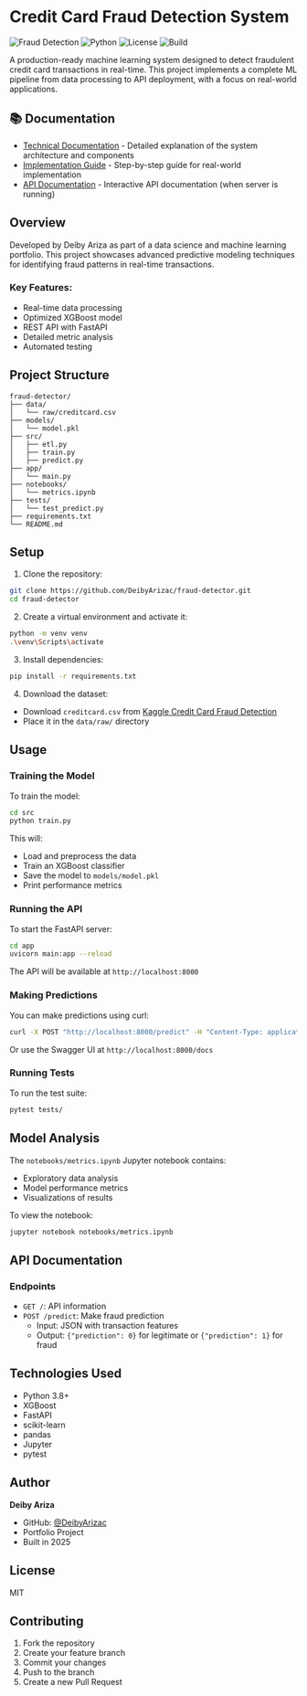 # Credit Card Fraud Detection System

![Fraud Detection](https://img.shields.io/badge/ML-Fraud%20Detection-blue)
![Python](https://img.shields.io/badge/Python-3.8%2B-green)
![License](https://img.shields.io/badge/License-MIT-yellow)
![Build](https://img.shields.io/badge/Build-Passing-success)

A production-ready machine learning system designed to detect fraudulent credit card transactions in real-time. This project implements a complete ML pipeline from data processing to API deployment, with a focus on real-world applications.

## 📚 Documentation
- [Technical Documentation](docs/technical_documentation.md) - Detailed explanation of the system architecture and components
- [Implementation Guide](docs/implementation_guide.md) - Step-by-step guide for real-world implementation
- [API Documentation](http://localhost:8000/docs) - Interactive API documentation (when server is running)

## Overview
Developed by Deiby Ariza as part of a data science and machine learning portfolio. This project showcases advanced predictive modeling techniques for identifying fraud patterns in real-time transactions.

### Key Features:
- Real-time data processing
- Optimized XGBoost model
- REST API with FastAPI
- Detailed metric analysis
- Automated testing

## Project Structure

```
fraud-detector/
├── data/
│   └── raw/creditcard.csv
├── models/
│   └── model.pkl
├── src/
│   ├── etl.py
│   ├── train.py
│   ├── predict.py
├── app/
│   └── main.py
├── notebooks/
│   └── metrics.ipynb
├── tests/
│   └── test_predict.py
├── requirements.txt
└── README.md
```

## Setup

1. Clone the repository:
```bash
git clone https://github.com/DeibyArizac/fraud-detector.git
cd fraud-detector
```

2. Create a virtual environment and activate it:
```bash
python -m venv venv
.\venv\Scripts\activate
```

3. Install dependencies:
```bash
pip install -r requirements.txt
```

4. Download the dataset:
- Download `creditcard.csv` from [Kaggle Credit Card Fraud Detection](https://www.kaggle.com/mlg-ulb/creditcardfraud)
- Place it in the `data/raw/` directory

## Usage

### Training the Model

To train the model:

```bash
cd src
python train.py
```

This will:
- Load and preprocess the data
- Train an XGBoost classifier
- Save the model to `models/model.pkl`
- Print performance metrics

### Running the API

To start the FastAPI server:

```bash
cd app
uvicorn main:app --reload
```

The API will be available at `http://localhost:8000`

### Making Predictions

You can make predictions using curl:

```bash
curl -X POST "http://localhost:8000/predict" -H "Content-Type: application/json" -d "{\"Time\":0,\"Amount\":100.0,\"V1\":0.0,\"V2\":0.0,...}"
```

Or use the Swagger UI at `http://localhost:8000/docs`

### Running Tests

To run the test suite:

```bash
pytest tests/
```

## Model Analysis

The `notebooks/metrics.ipynb` Jupyter notebook contains:
- Exploratory data analysis
- Model performance metrics
- Visualizations of results

To view the notebook:
```bash
jupyter notebook notebooks/metrics.ipynb
```

## API Documentation

### Endpoints

- `GET /`: API information
- `POST /predict`: Make fraud prediction
  - Input: JSON with transaction features
  - Output: `{"prediction": 0}` for legitimate or `{"prediction": 1}` for fraud

## Technologies Used

- Python 3.8+
- XGBoost
- FastAPI
- scikit-learn
- pandas
- Jupyter
- pytest

## Author

**Deiby Ariza**
- GitHub: [@DeibyArizac](https://github.com/DeibyArizac)
- Portfolio Project
- Built in 2025

## License

MIT

## Contributing

1. Fork the repository
2. Create your feature branch
3. Commit your changes
4. Push to the branch
5. Create a new Pull Request
